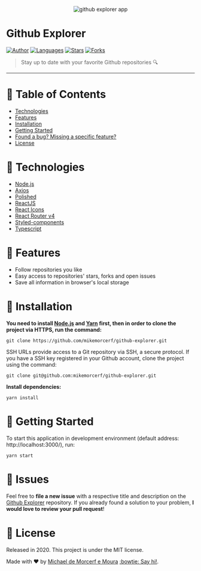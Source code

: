 <p align="center">
   <img alt="github explorer app" src="https://res.cloudinary.com/mikemoura/image/upload/v1592003583/github-explorer/github-explorer_picture_t60uzt.png"/>
</p>

# Github Explorer


[![Author](https://img.shields.io/badge/author-mikemorcerf-EE4D64?style=flat-square)](https://github.com/mikemorcerf)
[![Languages](https://img.shields.io/github/languages/count/mikemorcerf/github-explorer?color=%23EE4D64&style=flat-square)](#)
[![Stars](https://img.shields.io/github/stars/mikemorcerf/github-explorer?color=EE4D64&style=flat-square)](https://github.com/mikemorcerf/github-explorer/stargazers)
[![Forks](https://img.shields.io/github/forks/mikemorcerf/github-explorer?color=%23EE4D64&style=flat-square)](https://github.com/mikemorcerf/github-explorer/network/members)

> Stay up to date with your favorite Github repositories :mag:

---

# :pushpin: Table of Contents

* [Technologies](#wrench-technologies)
* [Features](#rocket-features)
* [Installation](#construction_worker-installation)
* [Getting Started](#runner-getting-started)
* [Found a bug? Missing a specific feature?](#bug-issues)
* [License](#closed_book-license)


# :wrench: Technologies

*  [Node.js](https://nodejs.org/en/)
*  [Axios](https://github.com/axios/axios)
*  [Polished](https://polished.js.org/)
*  [ReactJS](https://reactjs.org/)
*  [React Icons](https://react-icons.github.io/react-icons/)
*  [React Router v4](https://github.com/ReactTraining/react-router)
*  [Styled-components](https://www.styled-components.com/)
*  [Typescript](https://www.typescriptlang.org/)

# :rocket: Features

* Follow repositories you like
* Easy access to repositories' stars, forks and open issues
* Save all information in browser's local storage

# :construction_worker: Installation

**You need to install [Node.js](https://nodejs.org/en/download/) and [Yarn](https://yarnpkg.com/) first, then in order to clone the project via HTTPS, run the command:**

```git clone https://github.com/mikemorcerf/github-explorer.git```

SSH URLs provide access to a Git repository via SSH, a secure protocol. If you have a SSH key registered in your Github account, clone the project using the command:

```git clone git@github.com:mikemorcerf/github-explorer.git```

**Install dependencies:**

```yarn install```

# :runner: Getting Started

To start this application in development environment (default address: http://localhost:3000/), run:

```yarn start```

# :bug: Issues

Feel free to **file a new issue** with a respective title and description on the [Github Explorer](https://github.com/mikemorcerf/github-explorer/issues) repository. If you already found a solution to your problem, **I would love to review your pull request**!

# :closed_book: License

Released in 2020.
This project is under the MIT license.

Made with ♥ by [Michael de Morcerf e Moura](https://github.com/mikemorcerf) [:bowtie: Say hi!](https://www.linkedin.com/in/michaelmoura/).
